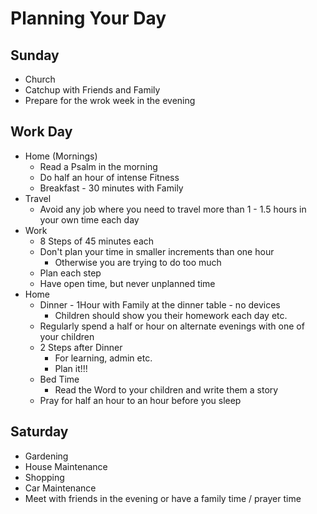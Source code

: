 # Planning Your Day

## Sunday
* Church
* Catchup with Friends and Family
* Prepare for the wrok week in the evening

## Work Day
* Home (Mornings)
  * Read a Psalm in the morning
  * Do half an hour of intense Fitness
  * Breakfast - 30 minutes with Family
* Travel
  * Avoid any job where you need to travel more than 1 - 1.5 hours in your own time each day
* Work
  * 8 Steps of 45 minutes each
  * Don't plan your time in smaller increments than one hour
    * Otherwise you are trying to do too much
  * Plan each step
  * Have open time, but never unplanned time
* Home
  * Dinner - 1Hour with Family at the dinner table - no devices
    * Children should show you their homework each day etc.
  * Regularly spend a half or hour on alternate evenings with one of your children
  * 2 Steps after Dinner
    * For learning, admin etc.
    * Plan it!!!
  * Bed Time
    * Read the Word to your children and write them a story
  * Pray for half an hour to an hour before you sleep
## Saturday
* Gardening
* House Maintenance
* Shopping
* Car Maintenance
* Meet with friends in the evening or have a family time / prayer time
